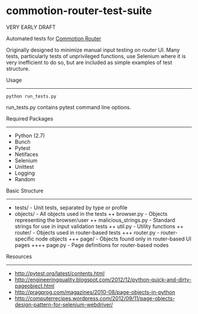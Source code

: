 commotion-router-test-suite
===========================

VERY EARLY DRAFT

Automated tests for 
[Commotion Router](https://github.com/opentechinstitute/commotion-router/)

Originally designed to minimize manual input testing on router UI.  Many tests,
particularly tests of unprivileged functions, use Selenium where it is very
inefficient to do so, but are included as simple examples of test structure.


Usage
_____

`python run_tests.py`

run_tests.py contains pytest command line options.


Required Packages
_________________

+ Python (2.7)
+ Bunch
+ Pytest
+ Netifaces
+ Selenium
+ Unittest
+ Logging
+ Random


Basic Structure
_______________

+ tests/ - Unit tests, separated by type or profile
+ objects/ - All objects used in the tests
++ browser.py - Objects representing the browser/user
++ malicious_strings.py - Standard strings for use in input validation tests
++ util.py - Utility functions
++ router/ - Objects used in router-based tests
+++ router.py - router-specific node objects
+++ page/ - Objects found only in router-based UI pages
++++ page.py - Page definitions for router-based nodes


Resources
_________

* http://pytest.org/latest/contents.html
* http://engineeringquality.blogspot.com/2012/12/python-quick-and-dirty-pageobject.html
* http://pragprog.com/magazines/2010-08/page-objects-in-python
* http://computerrecipes.wordpress.com/2012/09/11/page-objects-design-pattern-for-selenium-webdriver/
